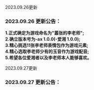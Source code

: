 

2023.09.26更新
### 2023.09.26 更新公告：
**1.正式确定为游戏命名为"嚣张的李老师";  
2.确立版本号为-ax 1.0.0(-爱湘 1.0.0);  
3.精心挑选11张李老师表情包作为游戏元素;  
4.精心选取李老师少有的玉音作为游戏配音;  
5.希望各位爱湘者以及李老师本人能够喜欢。**  


    
2023.09.27更新
### 2023.09.27 更新公告：
